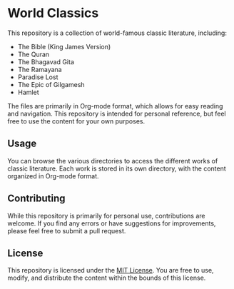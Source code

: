 # World Classics

This repository is a collection of world-famous classic literature, including:

- The Bible (King James Version)
- The Quran
- The Bhagavad Gita
- The Ramayana
- Paradise Lost
- The Epic of Gilgamesh
- Hamlet

The files are primarily in Org-mode format, which allows for easy reading and navigation. This repository is intended for personal reference, but feel free to use the content for your own purposes.

## Usage

You can browse the various directories to access the different works of classic literature. Each work is stored in its own directory, with the content organized in Org-mode format.

## Contributing

While this repository is primarily for personal use, contributions are welcome. If you find any errors or have suggestions for improvements, please feel free to submit a pull request.

## License

This repository is licensed under the [MIT License](LICENSE). You are free to use, modify, and distribute the content within the bounds of this license.
